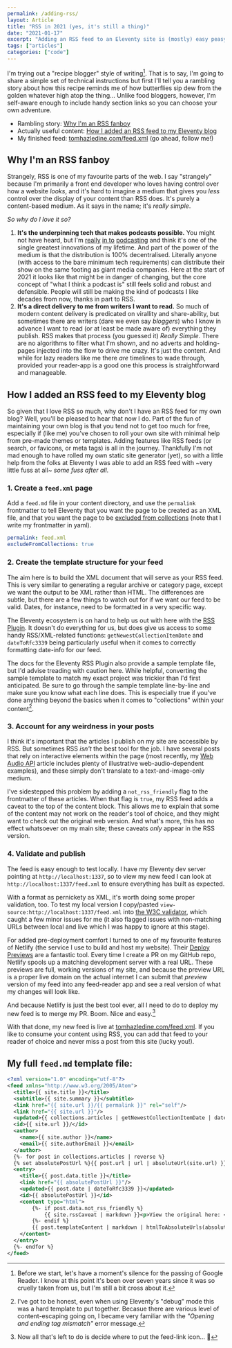 ```yaml
---
permalink: /adding-rss/
layout: Article
title: "RSS in 2021 (yes, it's still a thing)"
date: "2021-01-17"
excerpt: "Adding an RSS feed to an Eleventy site is (mostly) easy peasy."
tags: ["articles"]
categories: ["code"]
---
```


I'm trying out a "recipe blogger" style of writing[^1]. That is to say, I'm going to share a simple set of technical instructions but first I'll tell you a rambling story about how this recipe reminds me of how butterflies sip dew from the golden whatever high atop the thing... Unlike food bloggers, however, I'm self-aware enough to include handy section links so you can choose your own adventure.

-   Rambling story: [Why I'm an RSS fanboy](#why-im-an-rss-fanboy)
-   Actually useful content: [How I added an RSS feed to my Eleventy blog](#how-i-added-an-rss-feed-to-my-eleventy-blog)
-   My finished feed: [tomhazledine.com/feed.xml](https://tomhazledine.com/feed.xml) (go ahead, follow me!)

## Why I'm an RSS fanboy

Strangely, RSS is one of my favourite parts of the web. I say "strangely" because I'm primarily a front end developer who loves having control over how a website _looks_, and it's hard to imagine a medium that gives you _less_ control over the display of your content than RSS does. It's purely a content-based medium. As it says in the name; it's _really simple_.

_So why do I love it so?_

1. **It's the underpinning tech that makes podcasts possible.** You might not have heard, but I'm [really]() [in to]() [podcasting]() and think it's one of the single greatest innovations of my lifetime. And part of the power of the medium is that the distribution is 100% decentralised. Literally anyone (with access to the bare minimum tech requirements) can distribute their show on the same footing as giant media companies. Here at the start of 2021 it looks like that might be in danger of changing, but the core concept of "what I think a podcast is" still feels solid and robust and defensible. People will still be making the kind of podcasts I like decades from now, thanks in part to RSS.
2. **It's a direct delivery to me from writers I want to read.** So much of modern content delivery is predicated on virallity and share-ability, but sometimes there are writers (dare we even say _bloggers_) who I know in advance I want to read (or at least be made aware of) everything they publish. RSS makes that process (you guessed it) _Really Simple_. There are no algorithms to filter what I'm shown, and no adverts and holding-pages injected into the flow to drive me crazy. It's just the content. And while for lazy readers like me there _are_ timelines to wade through, provided your reader-app is a good one this process is straightforward and manageable.

## How I added an RSS feed to my Eleventy blog

So given that I love RSS so much, why don't I have an RSS feed for my own blog? Well, you'll be pleased to hear that now I do. Part of the fun of maintaining your own blog is that you tend not to get too much for free, especially if (like me) you've chosen to roll your own site with minimal help from pre-made themes or templates. Adding features like RSS feeds (or search, or favicons, or meta tags) is all in the journey. Thankfully I'm not mad enough to have rolled my own static site generator (yet), so with a little help from the folks at Eleventy I was able to add an RSS feed with ~very little fuss at all~ _some fuss after all_.

### 1. Create a `feed.xml` page

Add a `feed.md` file in your content directory, and use the `permalink` frontmatter to tell Eleventy that you want the page to be created as an XML file, and that you want the page to be [excluded from collections](https://www.11ty.dev/docs/collections/#option-exclude-content-from-collections) (note that I write my frontmatter in yaml).

```yaml
permalink: feed.xml
excludeFromCollections: true
```

### 2. Create the template structure for your feed

The aim here is to build the XML document that will serve as your RSS feed. This is very similar to generating a regular archive or category page, except we want the output to be XML rather than HTML. The differences are subtle, but there are a few things to watch out for if we want our feed to be valid. Dates, for instance, need to be formatted in a very specific way.

The Eleventy ecosystem is on hand to help us out with here with the [RSS Plugin](https://www.11ty.dev/docs/plugins/rss/). It doesn't do everything for us, but does give us access to some handy RSS/XML-related functions: `getNewestCollectionItemDate` and `dateToRfc3339` being particularly useful when it comes to correctly formatting date-info for our feed.

The docs for the Eleventy RSS Plugin also provide a sample template file, but I'd advise treading with caution here. While helpful, converting the sample template to match my exact project was trickier than I'd first anticipated. Be sure to go through the sample template line-by-line and make sure you know what each line does. This is especially true if you've done anything beyond the basics when it comes to "collections" within your content[^2].

### 3. Account for any weirdness in your posts

I think it's important that the articles I publish on my site are accessible by RSS. But sometimes RSS _isn't_ the best tool for the job. I have several posts that rely on interactive elements within the page (most recently, my [Web Audio API](https://tomhazledine.com/web-audio-delay) article includes plenty of illustrative web-audio-dependent examples), and these simply don't translate to a text-and-image-only medium.

I've sidestepped this problem by adding a `not_rss_friendly` flag to the frontmatter of these articles. When that flag is `true`, my RSS feed adds a caveat to the top of the content block. This allows me to explain that some of the content may not work on the reader's tool of choice, and they might want to check out the original web version. And what's more, this has no effect whatsoever on my main site; these caveats _only_ appear in the RSS version.

### 4. Validate and publish

The feed is easy enough to test locally. I have my Eleventy dev server pointing at `http://localhost:1337`, so to view my new feed I can look at `http://localhost:1337/feed.xml` to ensure everything has built as expected.

With a format as pernickety as XML, it's worth doing some proper validation, too. To test my local version I copy/pasted `view-source:http://localhost:1337/feed.xml` into [the W3C validator](https://validator.w3.org/feed/), which caught a few minor issues for me (it also flagged issues with non-matching URLs between local and live which I was happy to ignore at this stage).

For added pre-deployment comfort I turned to one of my favourite features of Netlify (the service I use to build and host my website). Their [Deploy Previews](https://www.netlify.com/blog/2016/07/20/introducing-deploy-previews-in-netlify/) are a fantastic tool. Every time I create a PR on my GitHub repo, Netlify spools up a matching development server with a real URL. These previews are full, working versions of my site, and because the preview URL is a proper live domain on the actual internet I can submit that _preview_ version of my feed into any feed-reader app and see a real version of what my changes will look like.

And because Netlify is just the best tool ever, all I need to do to deploy my new feed is to merge my PR. Boom. Nice and easy.[^3]

With that done, my new feed is live at [tomhazledine.com/feed.xml](https://tomhazledine.com/feed.xml). If you like to consume your content using RSS, you can add that feed to your reader of choice and never miss a post from this site (lucky you!).

## My full `feed.md` template file:

```xml
<?xml version="1.0" encoding="utf-8"?>
<feed xmlns="http://www.w3.org/2005/Atom">
  <title>{{ site.title }}</title>
  <subtitle>{{ site.summary }}</subtitle>
  <link href="{{ site.url }}/{{ permalink }}" rel="self"/>
  <link href="{{ site.url }}"/>
  <updated>{{ collections.articles | getNewestCollectionItemDate | dateToRfc3339 }}</updated>
  <id>{{ site.url }}/</id>
  <author>
    <name>{{ site.author }}</name>
    <email>{{ site.authorEmail }}</email>
  </author>
  {%- for post in collections.articles | reverse %}
  {% set absolutePostUrl %}{{ post.url | url | absoluteUrl(site.url) }}{% endset %}
  <entry>
    <title>{{ post.data.title }}</title>
    <link href="{{ absolutePostUrl }}"/>
    <updated>{{ post.date | dateToRfc3339 }}</updated>
    <id>{{ absolutePostUrl }}</id>
    <content type="html">
        {%- if post.data.not_rss_friendly %}
            {{ site.rssCaveat | markdown }}<p>View the original here: <a href="{{ absolutePostUrl }}">{{ absolutePostUrl }}</a></p>
        {%- endif %}
        {{ post.templateContent | markdown | htmlToAbsoluteUrls(absolutePostUrl) }}
    </content>
  </entry>
  {%- endfor %}
</feed>
```

[^1]: Before we start, let's have a moment's silence for the passing of Google Reader. I know at this point it's been over seven years since it was so cruelly taken from us, but I'm still a bit cross about it.
[^2]: I've got to be honest, even when using Eleventy's "debug" mode this was a hard template to put together. Becasue there are various level of content-escaping going on, I became very familiar with the _"Opening and ending tag mismatch"_ error message.
[^3]: Now all that's left to do is decide where to put the feed-link icon... 🤔
